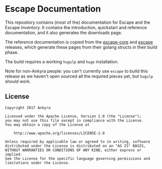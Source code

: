 Escape Documentation
====================

This repository contains (most of the) documentation for Escape and the Escape
Inventory. It contains the introduction, quickstart and reference
documentation, and it also generates the downloads page.

The reference documentation is copied from the
[escape-core](https://github.com/ankyra/escape-core) and
[escape](https://github.com/ankyra/escape) releases, which generate these pages
from their golang structs in their build phase.

The build requires a working `hugulp` and `hugo` installation.

Note for non-Ankyra people: you can't currently use `escape` to build this
release as we haven't open sourced all the required pieces yet, but `hugulp`
should work.


## License

```
Copyright 2017 Ankyra

Licensed under the Apache License, Version 2.0 (the "License");
you may not use this file except in compliance with the License.
You may obtain a copy of the License at

    http://www.apache.org/licenses/LICENSE-2.0

Unless required by applicable law or agreed to in writing, software
distributed under the License is distributed on an "AS IS" BASIS,
WITHOUT WARRANTIES OR CONDITIONS OF ANY KIND, either express or implied.
See the License for the specific language governing permissions and
limitations under the License.
```
